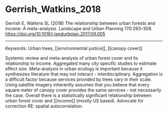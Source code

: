 # Gerrish_Watkins_2018

Gerrish E, Watkins SL (2018) The relationship between urban forests and income: A meta-analysis. Landscape and Urban Planning 170:293–308. <https://doi.org/10.1016/j.landurbplan.2017.09.005>

---

Keywords: Urban trees, [[environmental justice]], [[canopy cover]]	

Systemic review and meta-analysis of urban forest cover and its relationship to income. Aggregated many city specific studies to estimate effect size. Meta-analysis in urban ecology is important because it synthesizes literature that may not interact - interdisciplinary. Aggregation is a difficult factor because services provided by trees vary in their scale. Using satellite imagery inherently assumes that you believe that every square meter of canopy cover provides the same services - not necessarily the case. Overall there is a statistically significant relationship between urban forest cover and [[income]] (mostly US based). Advocate for correction RE: spatial autocorrelation.
